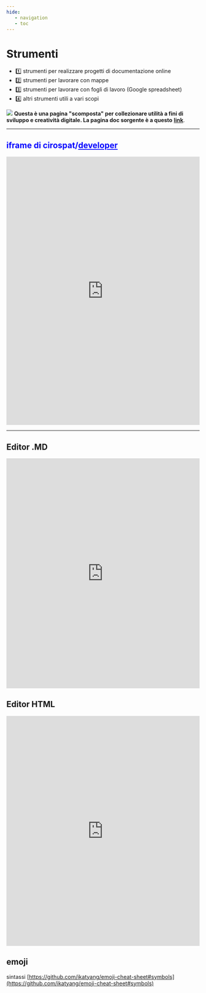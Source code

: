 ```yaml
---
hide:
   - navigation
   - toc
---
```


# Strumenti 
- :one: strumenti per realizzare progetti di documentazione online 
- :two: strumenti per lavorare con mappe
- :three: strumenti per lavorare con fogli di lavoro (Google spreadsheet)
- :four: altri strumenti utili a vari scopi

![](https://raw.githubusercontent.com/cirospat/newproject/master/docs/img/sviluppo.png) **Questa è una pagina "scomposta" per collezionare utilità a fini di sviluppo e creatività digitale. La pagina doc sorgente è a questo** [**link**](https://docs.google.com/document/d/1UBNgDirj7I4cCSZSSLqbygu3U4SM8IoeW0M22HcOBPI).

---

<h2><span style="color: #0000ff;">iframe di cirospat/<a href="https://cirospat.readthedocs.io/it/latest/developer.html" target="_blank" rel="noopener" style="color: #0000ff;"><strong>developer</strong></a></span></h2> 
<iframe width="100%" height="700px" frameBorder="0" src="https://cirospat.readthedocs.io/it/latest/developer.html"></iframe>

---

## Editor .MD
<iframe width="100%" height="600px" frameBorder="0" src="https://hackmd.io/PBnbzEiKSTicBWTdzUACCw?both"></iframe>


## Editor HTML
<iframe width="100%" height="600px" frameBorder="0" src="https://html5-editor.net/"></iframe>

## emoji
sintassi
[https://github.com/ikatyang/emoji-cheat-sheet#symbols](https://github.com/ikatyang/emoji-cheat-sheet#symbols)



